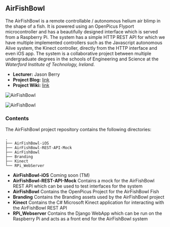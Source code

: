 ## AirFishBowl
The AirFishBowl is a remote controllable / autonomous helium air blimp in the shape of a fish. It is powered using an OpenPicus 
Flyport microcontroller and has a beautifully designed interface which is served from a Raspberry Pi. The system has a simple 
HTTP REST API for which we have multiple implemented controllers such as the Javascript autonomous Alive system, the Kinect 
controller, directly from the HTTP interface and even iOS app. The system is a collaborative project between multiple 
undergraduate degrees in the schools of Engineering and Science at the _Waterford Institute of Technology, Ireland_.

- __Lecturer:__ Jason Berry
- __Project Blog:__ [link](http://www.airfishbowl.com "Project Blog")
- __Project Wiki:__ [link](https://github.com/ElectronicsWIT/AirFishBowl/wiki "Project Wiki")


![AirFishBowl](http://electronicswit.github.com/AirFishBowl/airfish-architecture.png)


![AirFishBowl](http://electronicswit.github.com/AirFishBowl/airfishbowl-software-architecture.png)

### Contents
The AirFishBowl project repository contains the following directories:

    .
    ├── AirFishBowl-iOS 
    ├── AirFishBowl-REST-API-Mock
    ├── AirFishBowl
    ├── Branding
    ├── Kinect
    └── RPi_WebServer



- __AirFishBowl-iOS__ Coming soon (TM)
- __AirFishBowl-REST-API-Mock__ Contains a mock for the AirFishBowl REST API which can be used to test interfaces for the system
- __AirFishBowl__ Contains the OpenPicus Project for the AirFishBowl Fish
- __Branding__ Contains the Branding assets used by the AirFishBowl project
- __Kinect__ Contains the C# Microsoft Kinect application for interacting with the AirFishBowl REST API
- __RPi_Webserver__ Contains the Django WebApp which can be run on the Raspberry Pi and acts as a front end for the AirFishBowl system
